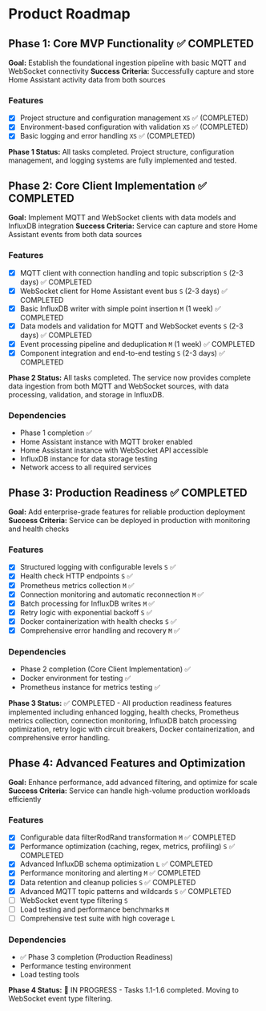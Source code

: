 # Product Roadmap

## Phase 1: Core MVP Functionality ✅ COMPLETED

**Goal:** Establish the foundational ingestion pipeline with basic MQTT and WebSocket connectivity
**Success Criteria:** Successfully capture and store Home Assistant activity data from both sources

### Features

- [x] Project structure and configuration management `XS` ✅ (COMPLETED)
- [x] Environment-based configuration with validation `XS` ✅ (COMPLETED)
- [x] Basic logging and error handling `XS` ✅ (COMPLETED)

**Phase 1 Status:** All tasks completed. Project structure, configuration management, and logging systems are fully implemented and tested.

## Phase 2: Core Client Implementation ✅ COMPLETED

**Goal:** Implement MQTT and WebSocket clients with data models and InfluxDB integration
**Success Criteria:** Service can capture and store Home Assistant events from both data sources

### Features

- [x] MQTT client with connection handling and topic subscription `S` (2-3 days) ✅ COMPLETED
- [x] WebSocket client for Home Assistant event bus `S` (2-3 days) ✅ COMPLETED
- [x] Basic InfluxDB writer with simple point insertion `M` (1 week) ✅ COMPLETED
- [x] Data models and validation for MQTT and WebSocket events `S` (2-3 days) ✅ COMPLETED
- [x] Event processing pipeline and deduplication `M` (1 week) ✅ COMPLETED
- [x] Component integration and end-to-end testing `S` (2-3 days) ✅ COMPLETED

**Phase 2 Status:** All tasks completed. The service now provides complete data ingestion from both MQTT and WebSocket sources, with data processing, validation, and storage in InfluxDB.

### Dependencies

- Phase 1 completion ✅
- Home Assistant instance with MQTT broker enabled
- Home Assistant instance with WebSocket API accessible
- InfluxDB instance for data storage testing
- Network access to all required services

## Phase 3: Production Readiness ✅ COMPLETED

**Goal:** Add enterprise-grade features for reliable production deployment
**Success Criteria:** Service can be deployed in production with monitoring and health checks

### Features

- [x] Structured logging with configurable levels `S` ✅
- [x] Health check HTTP endpoints `S` ✅
- [x] Prometheus metrics collection `M` ✅
- [x] Connection monitoring and automatic reconnection `M` ✅
- [x] Batch processing for InfluxDB writes `M` ✅
- [x] Retry logic with exponential backoff `S` ✅
- [x] Docker containerization with health checks `S` ✅
- [x] Comprehensive error handling and recovery `M` ✅

### Dependencies

- Phase 2 completion (Core Client Implementation) ✅
- Docker environment for testing ✅
- Prometheus instance for metrics testing ✅

**Phase 3 Status:** ✅ COMPLETED - All production readiness features implemented including enhanced logging, health checks, Prometheus metrics collection, connection monitoring, InfluxDB batch processing optimization, retry logic with circuit breakers, Docker containerization, and comprehensive error handling.

## Phase 4: Advanced Features and Optimization

**Goal:** Enhance performance, add advanced filtering, and optimize for scale
**Success Criteria:** Service can handle high-volume production workloads efficiently

### Features

- [x] Configurable data filterRodRand transformation `M` ✅ COMPLETED
- [x] Performance optimization (caching, regex, metrics, profiling) `S` ✅ COMPLETED
- [x] Advanced InfluxDB schema optimization `L` ✅ COMPLETED
- [x] Performance monitoring and alerting `M` ✅ COMPLETED
- [x] Data retention and cleanup policies `S` ✅ COMPLETED
- [x] Advanced MQTT topic patterns and wildcards `S` ✅ COMPLETED
- [ ] WebSocket event type filtering `S`
- [ ] Load testing and performance benchmarks `M`
- [ ] Comprehensive test suite with high coverage `L`

### Dependencies

- ✅ Phase 3 completion (Production Readiness)
- Performance testing environment
- Load testing tools

**Phase 4 Status:** 🔄 IN PROGRESS - Tasks 1.1-1.6 completed. Moving to WebSocket event type filtering.
